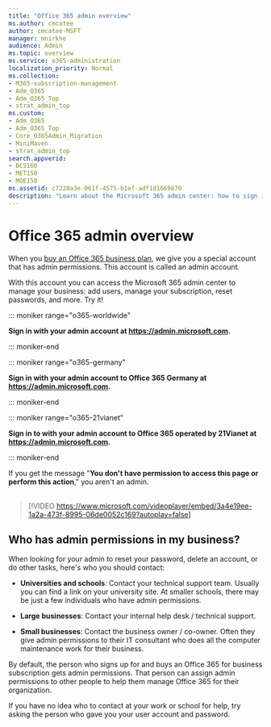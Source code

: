```yaml
---
title: "Office 365 admin overview"
ms.author: cmcatee
author: cmcatee-MSFT
manager: mnirkhe
audience: Admin
ms.topic: overview
ms.service: o365-administration
localization_priority: Normal
ms.collection: 
- M365-subscription-management
- Adm_O365
- Adm_O365_Top
- strat_admin_top
ms.custom:
- Adm_O365
- Adm_O365_Top
- Core_O365Admin_Migration
- MiniMaven
- strat_admin_top
search.appverid:
- BCS160
- MET150
- MOE150
ms.assetid: c7228a3e-061f-4575-b1ef-adf1d1669870
description: "Learn about the Microsoft 365 admin center: how to sign in, who your admin is, and watch a video introduction about it."
---
```


# Office 365 admin overview 

  
When you [buy an Office 365 business plan](https://go.microsoft.com/fwlink/?linkid=856886), we give you a special account that has admin permissions. This account is called an admin account.
  
With this account you can access the Microsoft 365 admin center to manage your business: add users, manage your subscription, reset passwords, and more. Try it!
  
::: moniker range="o365-worldwide"

 **Sign in with your admin account at <a href="https://go.microsoft.com/fwlink/p/?linkid=837890" target="_blank">https://admin.microsoft.com</a>.**

::: moniker-end

::: moniker range="o365-germany"

**Sign in with your admin account to Office 365 Germany at <a href="https://go.microsoft.com/fwlink/p/?linkid=848041" target="_blank">https://admin.microsoft.com</a>.**

::: moniker-end

::: moniker range="o365-21vianet"

**Sign in to with your admin account to Office 365 operated by 21Vianet at <a href="https://go.microsoft.com/fwlink/p/?linkid=850627" target="_blank">https://admin.microsoft.com</a>.**

::: moniker-end

If you get the message "**You don't have permission to access this page or perform this action**," you aren't an admin.
<br><br>    
> [!VIDEO https://www.microsoft.com/videoplayer/embed/3a4e19ee-1a2a-473f-8995-06de0052c169?autoplay=false]
  
## Who has admin permissions in my business?
<a name="bkmk_admin"> </a>

When looking for your admin to reset your password, delete an account, or do other tasks, here's who you should contact:
  
- **Universities and schools**: Contact your technical support team. Usually you can find a link on your university site. At smaller schools, there may be just a few individuals who have admin permissions. 
    
- **Large businesses**: Contact your internal help desk / technical support. 
    
- **Small businesses**: Contact the business owner / co-owner. Often they give admin permissions to their IT consultant who does all the computer maintenance work for their business. 
    
By default, the person who signs up for and buys an Office 365 for business subscription gets admin permissions. That person can assign admin permissions to other people to help them manage Office 365 for their organization.
  
If you have no idea who to contact at your work or school for help, try asking the person who gave you your user account and password.
